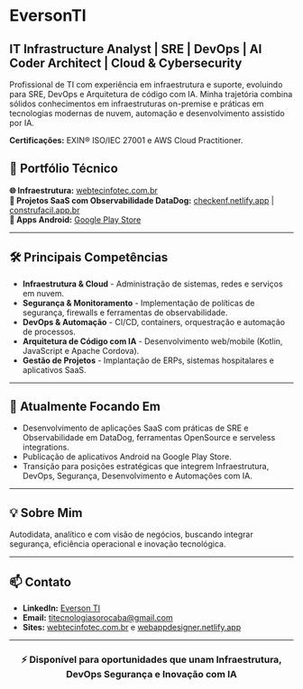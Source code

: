 # EversonTI

## IT Infrastructure Analyst | SRE | DevOps | AI Coder Architect | Cloud & Cybersecurity

Profissional de TI com experiência em infraestrutura e suporte, evoluindo para SRE, DevOps e Arquitetura de código com IA. Minha trajetória combina sólidos conhecimentos em infraestruturas on-premise e práticas em tecnologias modernas de nuvem, automação e desenvolvimento assistido por IA.

**Certificações:** EXIN® ISO/IEC 27001 e AWS Cloud Practitioner.

## 📁 Portfólio Técnico

**🌐 Infraestrutura:** [webtecinfotec.com.br](https://www.webtecinfotec.com.br)  
**🚀 Projetos SaaS com Observabilidade DataDog:** [checkenf.netlify.app](https://checkenf.netlify.app) | [construfacil.app.br](https://construfacil.app.br)  
**📱 Apps Android:** [Google Play Store](https://play.google.com/store/apps/developer?id=WebTec+InfoTec)

---
## 🛠️ Principais Competências

- **Infraestrutura & Cloud** - Administração de sistemas, redes e serviços em nuvem.
- **Segurança & Monitoramento** - Implementação de políticas de segurança, firewalls e ferramentas de observabilidade.
- **DevOps & Automação** - CI/CD, containers, orquestração e automação de processos.
- **Arquitetura de Código com IA** - Desenvolvimento web/mobile (Kotlin, JavaScript e Apache Cordova).
- **Gestão de Projetos** - Implantação de ERPs, sistemas hospitalares e aplicativos SaaS.

---

## 🎯 Atualmente Focando Em

- Desenvolvimento de aplicações SaaS com práticas de SRE e Observabilidade em DataDog, ferramentas OpenSource e serveless integrations.
- Publicação de aplicativos Android na Google Play Store.
- Transição para posições estratégicas que integrem Infraestrutura, DevOps, Segurança, Desenvolvimento e Automações com IA.
  
---
## 💡 Sobre Mim

Autodidata, analítico e com visão de negócios, buscando integrar segurança, eficiência operacional e inovação tecnológica.

---
## 📫 Contato
- **LinkedIn:** [Everson TI](https://www.linkedin.com/in/eversonti/)
- **Email:** titecnologiasorocaba@gmail.com
- **Sites:** [webtecinfotec.com.br](https://www.webtecinfotec.com.br/) e [webappdesigner.netlify.app](https://webappdesigner.netlify.app/)

---

<div align="center">

### ⚡ **Disponível para oportunidades que unam Infraestrutura, DevOps Segurança e Inovação com IA**

</div>
